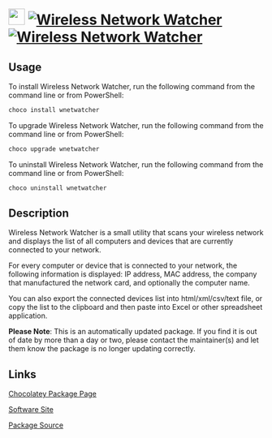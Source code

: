 ﻿# <img src="https://cdn.jsdelivr.net/gh/mkevenaar/chocolatey-packages@72d4273ca59988b456ffc543827642170797aeef/icons/wnetwatcher.png" width="32" height="32"/> [![Wireless Network Watcher](https://img.shields.io/chocolatey/v/wnetwatcher.svg?label=Wireless+Network+Watcher)](https://chocolatey.org/packages/wnetwatcher) [![Wireless Network Watcher](https://img.shields.io/chocolatey/dt/wnetwatcher.svg)](https://chocolatey.org/packages/wnetwatcher)

## Usage
To install Wireless Network Watcher, run the following command from the command line or from PowerShell:
```powershell
choco install wnetwatcher
```

To upgrade Wireless Network Watcher, run the following command from the command line or from PowerShell:
```powershell
choco upgrade wnetwatcher
```

To uninstall Wireless Network Watcher, run the following command from the command line or from PowerShell:
```powershell
choco uninstall wnetwatcher
```

## Description
Wireless Network Watcher is a small utility that scans your wireless network and displays the list of all computers and devices that are currently connected to your network.

For every computer or device that is connected to your network, the following information is displayed: IP address, MAC address, the company that manufactured the network card, and optionally the computer name.

You can also export the connected devices list into html/xml/csv/text file, or copy the list to the clipboard and then paste into Excel or other spreadsheet application.

**Please Note**: This is an automatically updated package. If you find it is
out of date by more than a day or two, please contact the maintainer(s) and
let them know the package is no longer updating correctly.


## Links
[Chocolatey Package Page](https://chocolatey.org/packages/wnetwatcher)

[Software Site](http://www.nirsoft.net/utils/wireless_network_watcher.html)

[Package Source](https://github.com/mkevenaar/chocolatey-packages/tree/master/automatic/wnetwatcher)

